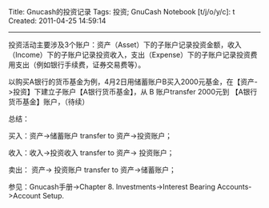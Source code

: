 Title: Gnucash的投资记录
Tags: 投资; GnuCash
Notebook [t/j/o/y/c]: t
Created: 2011-04-25 14:59:14

------

投资活动主要涉及3个账户：资产（Asset）下的子账户记录投资金额，收入（Income）下的子账户记录投资收入，支出（Expense）下的子账户记录投资费用支出（例如银行手续费，证券交易费等）。

以购买A银行的货币基金为例，4月2日用储蓄账户B买入2000元基金，在【资产->投资】下建立子账户【A银行货币基金】，从 B 账户transfer 2000元到 【A银行货币基金】账户，（待续） 
 
总结： 

买入：资产->储蓄账户 transfer to 资产->投资账户； 

收入：收入->投资收入 transfer to 资产-> 投资账户；

卖出： 资产-> 投资账户 transfer to 资产->储蓄账户；

参见：Gnucash手册->Chapter 8. Investments->Interest Bearing Accounts->Account Setup.
